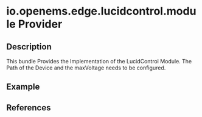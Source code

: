 # io.openems.edge.lucidcontrol.module Provider

## Description

This bundle Provides the Implementation of the LucidControl Module.
The Path of the Device and the maxVoltage needs to be configured.

## Example

## References

